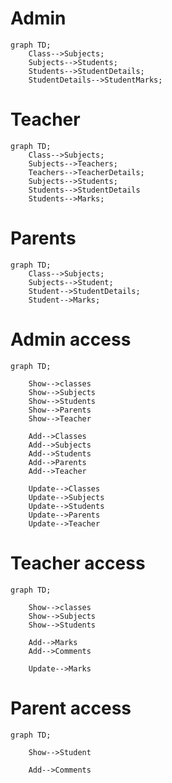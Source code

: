 
# Admin

```mermaid
graph TD;
    Class-->Subjects;
    Subjects-->Students;
    Students-->StudentDetails;
    StudentDetails-->StudentMarks;

```

# Teacher

```mermaid
graph TD;
    Class-->Subjects;
    Subjects-->Teachers;
    Teachers-->TeacherDetails;
    Subjects-->Students;
    Students-->StudentDetails
    Students-->Marks;

```

# Parents

```mermaid
graph TD;
    Class-->Subjects;
    Subjects-->Student;
    Student-->StudentDetails;
    Student-->Marks;

```

# Admin access

```mermaid
graph TD;

    Show-->classes
    Show-->Subjects
    Show-->Students
    Show-->Parents
    Show-->Teacher

    Add-->Classes
    Add-->Subjects
    Add-->Students
    Add-->Parents
    Add-->Teacher

    Update-->Classes
    Update-->Subjects
    Update-->Students
    Update-->Parents
    Update-->Teacher

```

# Teacher access

```mermaid
graph TD;

    Show-->classes
    Show-->Subjects
    Show-->Students

    Add-->Marks
    Add-->Comments

    Update-->Marks

```

# Parent access

```mermaid
graph TD;

    Show-->Student

    Add-->Comments

```
